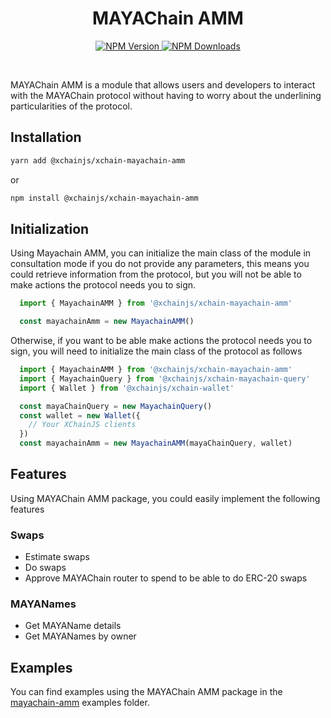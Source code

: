 <div align="center">
  <h1 align="center">MAYAChain AMM</h1>

  <p align="center">
    <a href='https://www.npmjs.com/package/@xchainjs/xchain-mayachain-amm' target='_blank'>
      <img alt="NPM Version" src="https://img.shields.io/npm/v/%40xchainjs%2Fxchain-mayachain-amm" />
    </a>
      <a href='https://www.npmjs.com/package/@xchainjs/xchain-mayachain-amm' target='_blank'>
      <img alt="NPM Downloads" src="https://img.shields.io/npm/d18m/%40xchainjs%2Fxchain-mayachain-amm" />
    </a>
  </p>
</div>

<br />


MAYAChain AMM is a module that allows users and developers to interact with the MAYAChain protocol without having to worry about the underlining particularities of the protocol.

## Installation

```sh
yarn add @xchainjs/xchain-mayachain-amm
```

or 

```sh
npm install @xchainjs/xchain-mayachain-amm

```

## Initialization

Using Mayachain AMM, you can initialize the main class of the module in consultation mode if you do not provide any parameters, this means you could retrieve information from the protocol, but you will not be able to make actions the protocol needs you to sign.

```ts
  import { MayachainAMM } from '@xchainjs/xchain-mayachain-amm'

  const mayachainAmm = new MayachainAMM()
```

Otherwise, if you want to be able make actions the protocol needs you to sign, you will need to initialize the main class of the protocol as follows

```ts
  import { MayachainAMM } from '@xchainjs/xchain-mayachain-amm'
  import { MayachainQuery } from '@xchainjs/xchain-mayachain-query'
  import { Wallet } from '@xchainjs/xchain-wallet'

  const mayaChainQuery = new MayachainQuery()
  const wallet = new Wallet({
    // Your XChainJS clients
  })
  const mayachainAmm = new MayachainAMM(mayaChainQuery, wallet)
```

## Features

Using MAYAChain AMM package, you could easily implement the following features

### Swaps

- Estimate swaps
- Do swaps
- Approve MAYAChain router to spend to be able to do ERC-20 swaps

### MAYANames

- Get MAYAName details
- Get MAYANames by owner

## Examples

You can find examples using the MAYAChain AMM package in the [mayachain-amm](https://github.com/xchainjs/xchainjs-lib/tree/master/examples/mayachain-amm) examples folder.